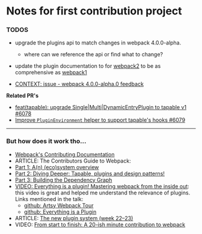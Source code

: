 # Notes for first contribution project

### TODOS
- upgrade the plugins api to match changes in webpack 4.0.0-alpha.
  - where can we reference the api or find what to change?
- update the plugin documentation to for [webpack2](https://webpack.js.org/concepts/plugins/) to be as comprehensive as [webpack1](https://webpack.github.io/docs/plugins.html)

- [CONTEXT: issue - webpack 4.0.0-alpha.0 feedback](https://github.com/webpack/webpack/issues/6064)

**Related PR's**
- [feat(tapable): upgrade Single|Multi|DynamicEntryPlugin to tapable v1 #6078](https://github.com/webpack/webpack/pull/6078/files)
- [Improve `PluginEnvironment` helper to support tapable's hooks #6079](https://github.com/webpack/webpack/pull/6079)

---

### But how does it work tho...
- [Webpack's Contributing Documentation](https://github.com/webpack/webpack/blob/master/CONTRIBUTING.md)
- ARTICLE: The Contributors Guide to Webpack:
- [Part 1: A(n) (eco)system overview](https://medium.com/webpack/the-contributors-guide-to-webpack-part-1-a0410cc82ca4)
- [Part 2: Diving Deeper: Tapable, plugins and design patterns!](https://medium.com/webpack/the-contributors-guide-to-webpack-part-2-9fd5e658e08c)
- [Part 3: Building the Dependency Graph](https://medium.com/webpack/the-contributors-guide-to-webpack-part-3-44cc149af02c)
- [VIDEO: Everything is a plugin! Mastering webpack from the inside out](https://www.youtube.com/watch?v=4tQiJaFzuJ8): this video is great and helped me understand the relevance of plugins. Links mentioned in the talk:
  - [github: Artsy Webpack Tour](https://github.com/TheLarkInn/artsy-webpack-tour)
  - [github: Everything is a Plugin](https://github.com/TheLarkInn/everything-is-a-plugin)
- ARTICLE: [The new plugin system (week 22–23)](https://medium.com/webpack/the-new-plugin-system-week-22-23-c24e3b22e95)
- VIDEO: [From start to finish: A 20-ish minute contribution to webpack](https://www.youtube.com/watch?v=ePdXHF2DfeY&feature=youtu.be)
